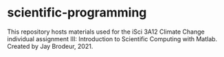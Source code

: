 # scientific-programming

This repository hosts materials used for the iSci 3A12 Climate Change individual assignment III: Introduction to Scientific Computing with Matlab.  
Created by Jay Brodeur, 2021.
